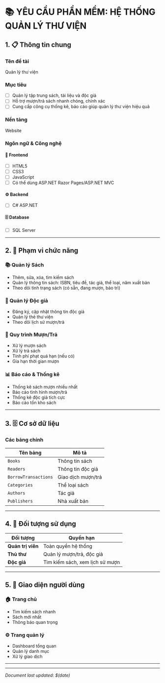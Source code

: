 # 📚 YÊU CẦU PHẦN MỀM: HỆ THỐNG QUẢN LÝ THƯ VIỆN

## 1. 📋 Thông tin chung

### **Tên đề tài** 
Quản lý thư viện

### **Mục tiêu**
- [ ] Quản lý tập trung sách, tài liệu và độc giả
- [ ] Hỗ trợ mượn/trả sách nhanh chóng, chính xác
- [ ] Cung cấp công cụ thống kê, báo cáo giúp quản lý thư viện hiệu quả

### **Nền tảng** 
Website

### **Ngôn ngữ & Công nghệ**

#### 🎨 Frontend
- [ ] HTML5
- [ ] CSS3
- [ ] JavaScript
- [ ] Có thể dùng ASP.NET Razor Pages/ASP.NET MVC

#### ⚙️ Backend
- [ ] C# ASP.NET

#### 🗄️ Database
- [ ] SQL Server

---

## 2. 🎯 Phạm vi chức năng

### **📚 Quản lý Sách**
- Thêm, sửa, xóa, tìm kiếm sách
- Quản lý thông tin sách: ISBN, tiêu đề, tác giả, thể loại, năm xuất bản
- Theo dõi tình trạng sách (có sẵn, đang mượn, bảo trì)

### **👥 Quản lý Độc giả**
- Đăng ký, cập nhật thông tin độc giả
- Quản lý thẻ thư viện
- Theo dõi lịch sử mượn/trả

### **🔄 Quy trình Mượn/Trả**
- Xử lý mượn sách
- Xử lý trả sách
- Tính phí phạt quá hạn (nếu có)
- Gia hạn thời gian mượn

### **📊 Báo cáo & Thống kê**
- Thống kê sách mượn nhiều nhất
- Báo cáo tình hình mượn/trả
- Thống kê độc giả tích cực
- Báo cáo tồn kho sách

---

## 3. 🗄️ Cơ sở dữ liệu

### **Các bảng chính**
| Tên bảng | Mô tả |
|----------|--------|
| `Books` | Thông tin sách |
| `Readers` | Thông tin độc giả |
| `BorrowTransactions` | Giao dịch mượn/trả |
| `Categories` | Thể loại sách |
| `Authors` | Tác giả |
| `Publishers` | Nhà xuất bản |

---

## 4. 👥 Đối tượng sử dụng

| Đối tượng | Quyền hạn |
|-----------|-----------|
| **Quản trị viên** | Toàn quyền hệ thống |
| **Thủ thư** | Quản lý mượn/trả, độc giả |
| **Độc giả** | Tìm kiếm sách, xem lịch sử mượn |

---

## 5. 📱 Giao diện người dùng

### **🏠 Trang chủ**
- Tìm kiếm sách nhanh
- Sách mới nhất
- Thông báo quan trọng

### **⚙️ Trang quản lý**
- Dashboard tổng quan
- Quản lý danh mục
- Xử lý giao dịch

---


---

*Document last updated: $(date)*
